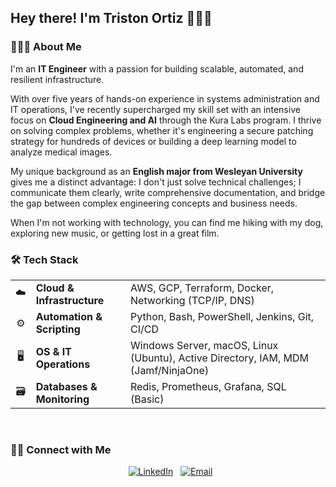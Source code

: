 <h2> Hey there! I'm Triston Ortiz 👨🏻‍💻</h2>

<h3> 👨🏻‍💻 About Me </h3>

I'm an **IT Engineer** with a passion for building scalable, automated, and resilient infrastructure.

With over five years of hands-on experience in systems administration and IT operations, I've recently supercharged my skill set with an intensive focus on **Cloud Engineering and AI** through the Kura Labs program. I thrive on solving complex problems, whether it's engineering a secure patching strategy for hundreds of devices or building a deep learning model to analyze medical images.

My unique background as an **English major from Wesleyan University** gives me a distinct advantage: I don't just solve technical challenges; I communicate them clearly, write comprehensive documentation, and bridge the gap between complex engineering concepts and business needs.

When I'm not working with technology, you can find me hiking with my dog, exploring new music, or getting lost in a great film.

<h3> 🛠️ Tech Stack</h3>

| | | |
| :---: | :--- | :--- |
| ☁️ | **Cloud & Infrastructure** | AWS, GCP, Terraform, Docker, Networking (TCP/IP, DNS) |
| ⚙️ | **Automation & Scripting** | Python, Bash, PowerShell, Jenkins, Git, CI/CD |
| 🖥️ | **OS & IT Operations** | Windows Server, macOS, Linux (Ubuntu), Active Directory, IAM, MDM (Jamf/NinjaOne) |
| 🗃️ | **Databases & Monitoring** | Redis, Prometheus, Grafana, SQL (Basic) |

<br/>

<h3> 🤝🏻 Connect with Me </h3>

<p align="center">
  <a href="https://www.linkedin.com/in/triston-ortiz-0a919b173/"><img alt="LinkedIn" src="https://img.shields.io/badge/LinkedIn-Triston%20Ortiz-blue?style=flat-square&logo=linkedin"></a>
  <a href="mailto:YourProfessionalEmail@gmail.com"><img alt="Email" src="https://img.shields.io/badge/Email-Get%20In%20Touch-blue?style=flat-square&logo=gmail"></a>
</p>
